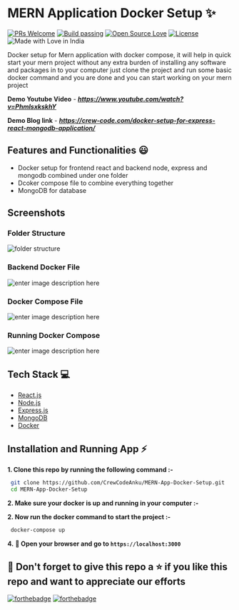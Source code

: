 # MERN Application Docker Setup ✨

[![PRs Welcome](https://img.shields.io/badge/PRs-welcome-brightgreen.svg?style=flat-square)](https://crew-code.com/docker-setup-for-express-react-mongodb-application)&nbsp;[![Build passing](https://img.shields.io/badge/Build-Passing-brightgreen.svg?style=flat-square)](https://crew-code.com/docker-setup-for-express-react-mongodb-application)&nbsp;[![Open Source Love](https://badges.frapsoft.com/os/v1/open-source.svg?v=102)](https://crew-code.com/docker-setup-for-express-react-mongodb-application)&nbsp;[![License](https://img.shields.io/badge/license-MIT-brightgreen)](https://crew-code.com/docker-setup-for-express-react-mongodb-application)&nbsp;![Made with Love in India](https://madewithlove.org.in/badge.svg)

Docker setup for Mern application with docker compose, it will help in quick start your mern project without any extra burden of installing any software and packages in to your computer just clone the project and run some basic docker command and you are done and you can start working on your mern project

**Demo Youtube Video** - ***https://www.youtube.com/watch?v=PhmIsxkskhY***

**Demo Blog link** - ***https://crew-code.com/docker-setup-for-express-react-mongodb-application/***

## Features and Functionalities 😃

- Docker setup for frontend react and backend node, express and mongodb combined under one folder
- Dcoker compose file to combine everything together
- MongoDB for database

## Screenshots

### Folder Structure

![folder structure](https://drive.google.com/uc?export=view&id=1Dt0txD-F5VA6MZyGZ-kwn4R7taNOR3j_)

### Backend Docker File

![enter image description here](https://drive.google.com/uc?export=view&id=1vSsm_PEdlOHQBB3oeKeYGxs-hq1c441j)

### Docker Compose File

![enter image description here](https://drive.google.com/uc?export=view&id=13jfO27w8PBZHF6ffJ7KFlHF8ADCA7wMS)

### Running Docker Compose

![enter image description here](https://drive.google.com/uc?export=view&id=1VihfwjAUCBUrzL_KwABhpuiT_GYii7--)

## Tech Stack 💻

- [React.js](https://reactjs.org/)
- [Node.js](https://nodejs.org/en/)
- [Express.js](https://expressjs.com/)
- [MongoDB](https://www.mongodb.com)
- [Docker](https://www.docker.com/)

## Installation and Running App :zap:

**1. Clone this repo by running the following command :-**

```bash
 git clone https://github.com/CrewCodeAnku/MERN-App-Docker-Setup.git
 cd MERN-App-Docker-Setup
```

**2. Make sure your docker is up and running in your computer :-**

**2. Now run the docker command to start the project :-**

```bash
 docker-compose up
```

**4.** **🎉 Open your browser and go to `https://localhost:3000`**

## 🤩 Don't forget to give this repo a ⭐ if you like this repo and want to appreciate our efforts

[![forthebadge](https://forthebadge.com/images/badges/built-with-love.svg)](https://forthebadge.com)
[![forthebadge](https://forthebadge.com/images/badges/built-by-developers.svg)](https://forthebadge.com)
